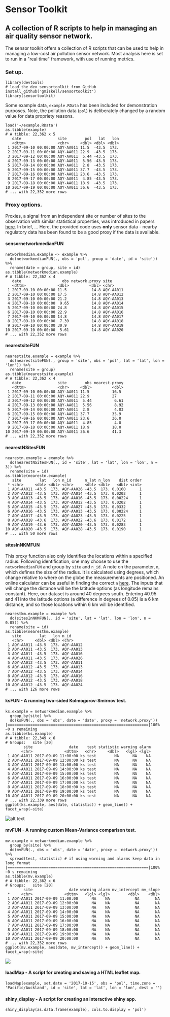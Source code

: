 # Sensor Toolkit
## A collection of R scripts to help in managing an air quality sensor network.

The sensor toolkit offers a collection of R scripts that can be used to help in managing a low-cost air pollution sensor network. Most analysis here is set to run in a "real time" framework, with use of running metrics.

### Set up.
    
    library(devtools)
    # load the dev sensortoolkit from GitHub
    install_github('gmiskell/sensortoolkit')
    library(sensortoolkit)
    
Some example data, `example.RData` has been included for demonstration purposes. Note, the pollution data (`pol`) is deliberately changed by a random value for data propriety reasons.

    load('~/example.RData')   
    as.tibble(example)
    # A tibble: 22,362 x 5
       date                site        pol   lat   lon
       <dttm>              <chr>     <dbl> <dbl> <dbl>
     1 2017-09-10 00:00:00 AQY-AA011 11.5  -43.5  173.
     2 2017-09-11 00:00:00 AQY-AA011 22.9  -43.5  173.
     3 2017-09-12 00:00:00 AQY-AA011  5.44 -43.5  173.
     4 2017-09-13 00:00:00 AQY-AA011  5.56 -43.5  173.
     5 2017-09-14 00:00:00 AQY-AA011  2.8  -43.5  173.
     6 2017-09-15 00:00:00 AQY-AA011 37.7  -43.5  173.
     7 2017-09-16 00:00:00 AQY-AA011 23.6  -43.5  173.
     8 2017-09-17 00:00:00 AQY-AA011  4.85 -43.5  173.
     9 2017-09-18 00:00:00 AQY-AA011 18.9  -43.5  173.
    10 2017-09-19 00:00:00 AQY-AA011 36.6  -43.5  173.
    # ... with 22,352 more rows
   
### Proxy options.
Proxies, a signal from an independent site or number of sites to the observation with similar statistical properties, was introduced in papers [here](https://www.researchgate.net/publication/286479082_Data_Verification_Tools_for_Minimizing_Management_Costs_of_Dense_Air-Quality_Monitoring_Networks). In brief, ... Here, the provided code uses **only** sensor data - nearby regulatory data has been found to be a good proxy if the data is available.

#### sensornetworkmedianFUN

    networkmedian.example <- example %>%
      do(networkmedianFUN(., obs = 'pol', group = 'date', id = 'site')) %>%
      rename(date = group, site = id)
    as.tibble(networkmedian.example)
    # A tibble: 22,362 x 4
       date                  obs network.proxy site     
       <dttm>              <dbl>         <dbl> <chr>    
     1 2017-09-10 00:00:00 11.5           14.8 AQY-AA011
     2 2017-09-10 00:00:00 17.5           14.8 AQY-AA012
     3 2017-09-10 00:00:00 21.2           14.8 AQY-AA013
     4 2017-09-10 00:00:00  9.65          14.8 AQY-AA014
     5 2017-09-10 00:00:00 24.8           14.8 AQY-AA015
     6 2017-09-10 00:00:00 22.9           14.8 AQY-AA016
     7 2017-09-10 00:00:00 14.8           14.8 AQY-AA017
     8 2017-09-10 00:00:00  7.39          14.8 AQY-AA018
     9 2017-09-10 00:00:00 30.9           14.8 AQY-AA019
    10 2017-09-10 00:00:00  5.61          14.8 AQY-AA020
    # ... with 22,352 more rows

#### nearestsiteFUN

    nearestsite.example = example %>% 
      do(nearestsiteFUN(., group = 'site', obs = 'pol', lat = 'lat', lon = 'lon')) %>% 
      rename(site = group)
    as.tibble(nearestsite.example)
    # A tibble: 22,362 x 4
       date                site        obs nearest.proxy
       <dttm>              <chr>     <dbl>         <dbl>
     1 2017-09-10 00:00:00 AQY-AA011 11.5          16.5 
     2 2017-09-11 00:00:00 AQY-AA011 22.9          27   
     3 2017-09-12 00:00:00 AQY-AA011  5.44          6.61
     4 2017-09-13 00:00:00 AQY-AA011  5.56          8.92
     5 2017-09-14 00:00:00 AQY-AA011  2.8           4.83
     6 2017-09-15 00:00:00 AQY-AA011 37.7          35.9 
     7 2017-09-16 00:00:00 AQY-AA011 23.6          36.0 
     8 2017-09-17 00:00:00 AQY-AA011  4.85          4.8 
     9 2017-09-18 00:00:00 AQY-AA011 18.9          18.0 
    10 2017-09-19 00:00:00 AQY-AA011 36.6          41.3 
    # ... with 22,352 more rows

#### nearestNSitesFUN

    nearestn.example = example %>% 
      do(nearestNSitesFUN(., id = 'site', lat = 'lat', lon = 'lon', n = 3)) %>%
      rename(site = id)
    as.tibble(nearestn.example)
       site        lat   lon n_id      n_lat n_lon    dist order
     * <chr>     <dbl> <dbl> <chr>     <dbl> <dbl>   <dbl> <int>
     1 AQY-AA011 -43.5  173. AQY-AA026 -43.5  173. 0.0160      1
     2 AQY-AA012 -43.5  173. AQY-AA014 -43.5  173. 0.0202      1
     3 AQY-AA013 -43.5  173. AQY-AA016 -43.5  173. 0.00224     1
     4 AQY-AA014 -43.5  173. AQY-AA012 -43.5  173. 0.0202      1
     5 AQY-AA015 -43.5  173. AQY-AA027 -43.5  173. 0.0332      1
     6 AQY-AA016 -43.5  173. AQY-AA013 -43.5  173. 0.00224     1
     7 AQY-AA017 -43.5  173. AQY-AA023 -43.5  173. 0.0225      1
     8 AQY-AA018 -43.6  173. AQY-AA022 -43.6  173. 0.0172      1
     9 AQY-AA019 -43.6  173. AQY-AA020 -43.5  173. 0.0283      1
    10 AQY-AA020 -43.5  173. AQY-AA028 -43.5  173. 0.0190      1
    # ... with 50 more rows
  
#### sitesInNKMFUN
This proxy function also only identifies the locations within a specified radius. Following identification, one may choose to use the `networkmedianFUN` and group by `site` and `n_id`. A note on the parameter, `n`, which defines the size of the radius. It is calculated using degrees, which change relative to where on the globe the measurements are positioned. An online calculator can be useful in finding the correct `n` [here](https://www.nhc.noaa.gov/gccalc.shtml). The inputs that will change the distance will be the latitude options (as longitude remains constant). Here, our dataset is around 40 degrees south. Entering 40.95 and 41 into the latitude options (a difference in degrees of 0.05) is a 6 km distance, and so those locations within 6 km will be identified.

    nearestkm.example = example %>% 
      do(sitesInNKMFUN(., id = 'site', lat = 'lat', lon = 'lon', n = 0.05)) %>%
      rename(site = id)
    as.tibble(nearestkm.example)
       site        lat   lon n_id     
       <chr>     <dbl> <dbl> <chr>    
     1 AQY-AA011 -43.5  173. AQY-AA012
     2 AQY-AA011 -43.5  173. AQY-AA013
     3 AQY-AA011 -43.5  173. AQY-AA016
     4 AQY-AA011 -43.5  173. AQY-AA026
     5 AQY-AA012 -43.5  173. AQY-AA011
     6 AQY-AA012 -43.5  173. AQY-AA013
     7 AQY-AA012 -43.5  173. AQY-AA014
     8 AQY-AA012 -43.5  173. AQY-AA016
     9 AQY-AA012 -43.5  173. AQY-AA018
    10 AQY-AA012 -43.5  173. AQY-AA024
    # ... with 126 more rows

#### ksFUN - A running two-sided Kolmogorov-Smirnov test.

    ks.example = networkmedian.example %>% 
      group_by(site) %>% 
      do(ksFUN(., obs = 'obs', date = 'date', proxy = 'network.proxy'))
    |==============================================================|100% ~0 s remaining     
    as.tibble(ks.example)
    # A tibble: 22,349 x 6
    # Groups:   site [20]
            site                date    test statistic warning alarm
           <chr>              <dttm>   <chr>     <dbl>   <lgl> <lgl>
     1 AQY-AA011 2017-09-09 11:00:00 ks test        NA      NA    NA
     2 AQY-AA011 2017-09-09 12:00:00 ks test        NA      NA    NA
     3 AQY-AA011 2017-09-09 13:00:00 ks test        NA      NA    NA
     4 AQY-AA011 2017-09-09 14:00:00 ks test        NA      NA    NA
     5 AQY-AA011 2017-09-09 15:00:00 ks test        NA      NA    NA
     6 AQY-AA011 2017-09-09 16:00:00 ks test        NA      NA    NA
     7 AQY-AA011 2017-09-09 17:00:00 ks test        NA      NA    NA
     8 AQY-AA011 2017-09-09 18:00:00 ks test        NA      NA    NA
     9 AQY-AA011 2017-09-09 19:00:00 ks test        NA      NA    NA
    10 AQY-AA011 2017-09-09 20:00:00 ks test        NA      NA    NA
    # ... with 22,339 more rows
    ggplot(ks.example, aes(date, statistic)) + geom_line() + facet_wrap(~site)

![alt text](ks_example.tiff)

#### mvFUN - A running custom Mean-Variance comparison test.

    mv.example = networkmedian.example %>% 
      group_by(site) %>% 
      do(mvFUN(., obs = 'obs', date = 'date', proxy = 'network.proxy')) %>% 
      spread(test, statistic) # if using warning and alarms keep data in long format
    |==============================================================|100% ~0 s remaining     
    as.tibble(mv.example)
    # A tibble: 22,362 x 6
    # Groups:   site [20]
            site                date warning alarm mv_intercept mv_slope
     *     <chr>              <dttm>   <lgl> <lgl>        <dbl>    <dbl>
     1 AQY-AA011 2017-09-09 11:00:00      NA    NA           NA       NA
     2 AQY-AA011 2017-09-09 12:00:00      NA    NA           NA       NA
     3 AQY-AA011 2017-09-09 13:00:00      NA    NA           NA       NA
     4 AQY-AA011 2017-09-09 14:00:00      NA    NA           NA       NA
     5 AQY-AA011 2017-09-09 15:00:00      NA    NA           NA       NA
     6 AQY-AA011 2017-09-09 16:00:00      NA    NA           NA       NA
     7 AQY-AA011 2017-09-09 17:00:00      NA    NA           NA       NA
     8 AQY-AA011 2017-09-09 18:00:00      NA    NA           NA       NA
     9 AQY-AA011 2017-09-09 19:00:00      NA    NA           NA       NA
    10 AQY-AA011 2017-09-09 20:00:00      NA    NA           NA       NA
    # ... with 22,352 more rows
    ggplot(mv.example, aes(date, mv_intercept)) + geom_line() + facet_wrap(~site)
    
![](mv_example.tiff)

#### loadMap - A script for creating and saving a HTML leaflet map.

    loadMap(example, set.date = '2017-10-15', obs = 'pol', time.zone = 'Pacific/Auckland', id = 'site', lat = 'lat', lon = 'lon', dest = '')

#### shiny_display - A script for creating an interactive shiny app.

    shiny_display(as.data.frame(example), cols.to.display = 'pol')

[](shiny_example.tiff)
